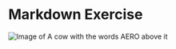 # Markdown Exercise

![Image of A cow with the words AERO above it](https://aero.w3.uvm.edu/images/c/c9/Logo.png)
